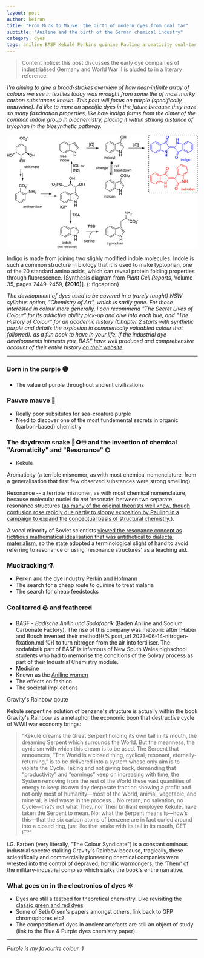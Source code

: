 ```yaml
---
layout: post
author: keiran
title: "From Muck to Mauve: the birth of modern dyes from coal tar"
subtitle: "Aniline and the birth of the German chemical industry"
category: dyes
tags: aniline BASF Kekulé Perkins quinine Pauling aromaticity coal-tar purple 
--- 
```


> Content notice: this post discusses the early dye companies of industrialised Germany and World War II is aluded to in a literary reference.  

*I'm aiming to give a broad-strokes overview of how near-infinite array of colours we see in textiles today was wrought from some the of most murky carbon substances known. This post will focus on purple (specifically, mauveine). I'd like to more on specific dyes in the future because they have so many fascination properties, like how indigo forms from the dimer of the common indole group in biochemistry, placing it within striking distance of tryophan in the biosynthetic pathway.*

![Indigo biosynthesis in plants](../images/indole_metabolism_in_plants.png)

Indigo is made from joining two slighly modified indole molecules. Indole is such a common structure in biology that it is used to make typtophan, one of the 20 standard amino acids, which can reveal protein folding properties through fluorescence.   [Synthesis diagram from *Plant Cell Reports*, Volume 35, pages 2449–2459, **(2016)**].
{:.figcaption}

*The development of dyes used to be covered in a (rarely taught) NSW syllabus option, "Chemistry of Art", which is sadly gone. For those interested in colour more generally, I can recommend "The Secret Lives of Colour" for its addictive ability pick-up and dive into each hue, and "The History of Colour" for an academic history (Chapter 2 starts with synthetic purple and details the explosion in commerically valuabled colour that followed). as a fun book to have in your life. If the industrial dye developments interests you, BASF have well produced and comprehensive account of their entire history [on their website](https://www.basf.com/global/en/who-we-are/history/chronology/1865-1901.html).*

---

### Born in the purple 🟣

- The value of purple throughout ancient civilisations

### Pauvre mauve 🪻

- Really poor subsitutes for sea-creature purple
- Need to discover one of the most fundemental secrets in organic (carbon-based) chemistry 

### The daydream snake 🐍♻️♾️ and the invention of chemical "Aromaticity" and "Resonance" ⌬

- Kekulé

Aromaticity (a terrible misnomer, as with most chemical nomenclature, from a generalisation that first few observed substances were strong smelling) 

Resonance  -- a terrible misnomer, as with most chemical nomenclature, because molecular nuclei do *not* 'resonate' between two separate resonance structures ([as many of the original theorists well knew, though confusion rose rapidly due partly to sloppy exposition by Pauling in a campaign to expand the conceptual basis of structural chemistry.](https://www.jstor.org/stable/4027968)). 

A vocal minority of Soviet scientists [viewed the resonance concept as fictitious mathematical idealisation that was antithetical to dialectal materialism](https://www.jstor.org/stable/227752), so the state adopted a terminological slight of hand to avoid referring to resonance or using 'resonance structures' as a teaching aid.  

 
### Muckracking ⚗️

- Perkin and the dye industry
[Perkin and Hofmann](https://pubs.rsc.org/en/content/articlelanding/1896/ct/ct8966900596)
- The search for a cheap route to quinine to treat malaria 
- The search for cheap feedstocks

### Coal tarred 🪨 and feathered

- BASF - *Badische Anilin und Sodafabrik* (Baden Aniline and Sodium Carbonate Factory). The rise of this company was meteoric after [Haber and Bosch invented their method]({% post_url 2023-06-14-nitrogen-fixation.md %}) to turn nitrogen from the air into fertiliser. The sodafabrik part of BASF is infamous of New South Wales highschool students who had to memorise the conditions of the Solvay process as part of their Industrial Chemistry module.
- Medicine 
- Known as the [Aniline women](https://www.basf.com/global/images/about-us/history/21252221_BRO_Anilinerinnen_englisch_final.pdf.assetdownload.pdf)
- The effects on fashion 
- The societal implications

Gravity's Rainbow qoute

Kekulé serpentine solution of benzene's structure is actually within the book Gravity's Rainbow as a metaphor the economic boon that destructive cycle of WWII war economy brings:
> “Kekulé dreams the Great Serpent holding its own tail in its mouth, the dreaming Serpent which surrounds the World. But the meanness, the cynicism with which this dream is to be used. The Serpent that announces, “The World is a closed thing, cyclical, resonant, eternally-returning,” is to be delivered into a system whose only aim is to violate the Cycle. Taking and not giving back, demanding that “productivity” and “earnings” keep on increasing with time, the System removing from the rest of the World these vast quantities of energy to keep its own tiny desperate fraction showing a profit: and not only most of humanity—most of the World, animal, vegetable, and mineral, is laid waste in the process... No return, no salvation, no Cycle—that’s not what They, nor Their brilliant employee Kekulé, have taken the Serpent to mean. No: what the Serpent means is—how’s this—that the six carbon atoms of benzene are in fact curled around into a closed ring, just like that snake with its tail in its mouth, GET IT?"

I.G. Farben (very literally, "The Colour Syndicate") is a constant ominous industrial spectre stalking Gravity's Rainbow because, tragically, these scientifically and commercially pioneering chemical companies were wrested into the control of depraved, horrific warmongers; the 'Them' of the military-industrial complex which stalks the book's entire narrative.

### What goes on in the electronics of dyes ⚛️ 

- Dyes are still a testbed for theoretical chemistry. Like revisiting the [classic green and red dyes](https://pubs.acs.org/doi/abs/10.1021/jp309006e)
- Some of Seth Olsen's papers amongst others, link back to GFP chromophores etc?  
- The composition of dyes in ancient artefacts are still an object of study (link to the Blue & Purple dyes chemistry paper).

---

*Purple is my favourite colour :)* 
